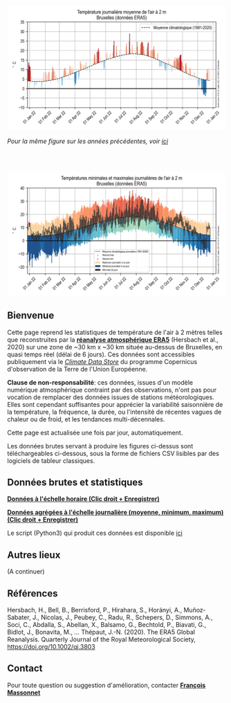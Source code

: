 
<p align="center">
<img src="./figs/T2m_Bruxelles_last365d.png" width="1200">
</p>

_Pour la même figure sur les  années précédentes, voir [ici](./T2mAllYears.md)_

<br>
<br>
<p>
<img src="./figs/T2m_MinMax_Bruxelles_last365d.png" width="1200">
</p>


## Bienvenue
Cette page reprend les statistiques de température de l'air à 2 mètres telles que reconstruites par la **[réanalyse atmosphérique ERA5](https://rmets.onlinelibrary.wiley.com/doi/10.1002/qj.3803)** (Hersbach et al., 2020) sur une zone de ~30 km x ~30 km située au-dessus de Bruxelles, en quasi temps réel (délai de 6 jours). Ces données sont accessibles publiquement via le [_Climate Data Store_](https://cds.climate.copernicus.eu/cdsapp#!/dataset/reanalysis-era5-single-levels?tab=overview) du programme Copernicus d'observation de la Terre de l'Union Européenne.

**Clause de non-responsabilité**: ces données, issues d'un modèle numérique atmosphérique contraint par des observations, n'ont pas pour vocation de remplacer des données issues de stations météorologiques. Elles sont cependant suffisantes pour apprécier la variabilité saisonnière de la température, la fréquence, la durée, ou l'intensité de récentes vagues de chaleur ou de froid, et les tendances multi-décennales.

Cette page est actualisée une fois par jour, automatiquement.

Les données brutes servant à produire les figures ci-dessus sont téléchargeables ci-dessous, sous la forme de fichiers CSV lisibles par des logiciels de tableur classiques.


## Données brutes et statistiques

**[Données à l'échelle horaire (Clic droit + Enregistrer)](./output/hourly_T2M_Bruxelles.csv)**

**[Données agrégées à l'échelle journalière (moyenne, minimum, maximum) (Clic droit + Enregistrer)](./output/dailyStatistics_T2m_Bruxelles.csv)**

Le script (Python3) qui produit ces données est disponible [ici](./scripts/analysis_T2m.py)

## Autres lieux
(A continuer)

## Références
Hersbach, H., Bell, B., Berrisford, P., Hirahara, S., Horányi, A., Muñoz‐Sabater, J., Nicolas, J., Peubey, C., Radu, R., Schepers, D., Simmons, A., Soci, C., Abdalla, S., Abellan, X., Balsamo, G., Bechtold, P., Biavati, G., Bidlot, J., Bonavita, M., … Thépaut, J.-N. (2020). The ERA5 Global Reanalysis. Quarterly Journal of the Royal Meteorological Society, https://doi.org/10.1002/qj.3803

## Contact
Pour toute question ou suggestion d'amélioration, contacter **[François Massonnet](mailto:francois.massonnet@uclouvain.be)**


